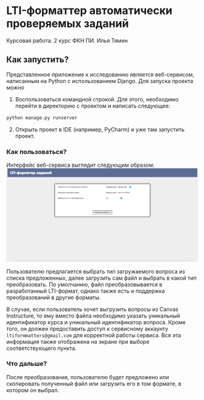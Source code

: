 # LTI-форматтер автоматически проверяемых заданий
Курсовая работа. 2 курс ФКН ПИ. Илья Тямин

## Как запустить?
Представленное приложение к исследованию является веб-сервисом, написанным на Python с использованием Django. Для запуска проекта можно
1. Воспользоваться командной строкой. Для этого, необходимо перейти в директорию с проектом и написать следующее:
```bash
python manage.py runserver
```
2. Открыть проект в IDE (например, PyCharm) и уже там запустить проект.

### Как пользоваться?
Интерфейс веб-сервиса выглядит следующим образом:
![](1.png)

Пользователю предлагается выбрать тип загружаемого вопроса из списка предложенных, далее загрузить сам файл и выбрать в какой тип преобразовать. По умолчанию, файл преобразовывается в разработанный LTI-формат, однако также есть и поддержка преобразований в другие форматы.

В случае, если пользователь хочет выгрузить вопросы из Canvas Instructure, то ему вместо файла необходимо указать уникальный идентификатор курса и уникальный идентификатор вопроса. Кроме того, он должен предоставить доступ к сервисному аккаунту `ltiformmatters@gmail.com` для корректной работы сервиса. Вся эта информация также отображена на экране при выборе соответствующего пункта.

### Что дальше?
После преобразования, пользователю будет предложено или скопировать полученный файл или загрузить его в том формате, в котором он выбрал.